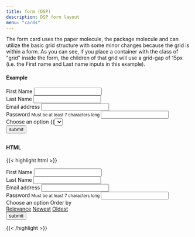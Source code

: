 ```yaml
---
title: form (DSP)
description: DSP form layout
menu: "cards"
---
```


The form card uses the paper molecule, the package molecule and can utilize the basic grid structure with some minor changes because the grid is within a form. As you can see, if you place a container with the class of "grid" inside the form, the children of that grid will use a grid-gap of 15px (i.e. the First name and Last name inputs in this example).

#### Example
<div class="dsp" style="margin-bottom: 30px;">
    <div class="paper">
        <div class="package">
            <form> 
                <div class="grid">
                    <div>
                        <label for="first-input">First Name</label>
                        <input type="text" id="first-input">
                    </div>
                    <div>
                        <label for="last-input">Last Name</label>
                        <input type="text" id="last-input">
                    </div>
                </div>
                <div>
                    <label for="email-input">Email address</label>
                    <input type="text" id="email-input">
                </div>
                <div>
                    <label for="password-input" onclick="changeType()" id="password-label">Password</label>
                    <small>Must be at least 7 characters long</small>
                    <input type="password" id="password-input">
                </div>
                <div>
                    <label for="select">Choose an option</label>
                    {{<select>}}
                </div>
                <button id="button" type="submit" class="button disabled">submit</button>
            </form>
        </div>
    </div>
</div>

#### HTML
{{< highlight html >}}
    <div class="paper">
        <div class="package">
            <form> 
                <div class="grid">
                    <div>
                        <label for="first-input">First Name</label>
                        <input type="text" id="first-input">
                    </div>
                    <div>
                        <label for="last-input">Last Name</label>
                        <input type="text" id="last-input">
                    </div>
                </div>
                <div>
                    <label for="email-input">Email address</label>
                    <input type="text" id="email-input">
                </div>
                <div>
                    <label for="password-input" onclick="changeType()" id="password-label">Password</label>
                    <small>Must be at least 7 characters long</small>
                    <input type="password" id="password-input">
                </div>
                <div>
                     <label for="select">Choose an option</label>
                     <span class="button big expander" onclick="this.classList.toggle('open');">Order by</span>
                      <div class="options">
                        <a class="button big" href="#" data-name="Relevance">Relevance</a>
                        <a class="button big" href="#" data-name="Newest">Newest</a>
                        <a class="button big" href="#" data-name="Oldest">Oldest</a>
                      </div>
                </div>
                <button id="button" type="submit" class="button disabled">submit</button>
            </form>
        </div>
    </div>
{{< /highlight >}}


<script async src="/js/select.js"></script>

<script>
//toggle password hide/show
  const el = document.querySelector('#password-label');
  function changeType() {
  let x = document.getElementById("password-input");
  if (x.type === "password") {
      x.type = "text";  
  } else {
    x.type = "password";
  }
el.classList.toggle('active');
}
//prevent form submit
  document.getElementById("button").addEventListener("click", function(event){
  event.preventDefault()
});
</script>